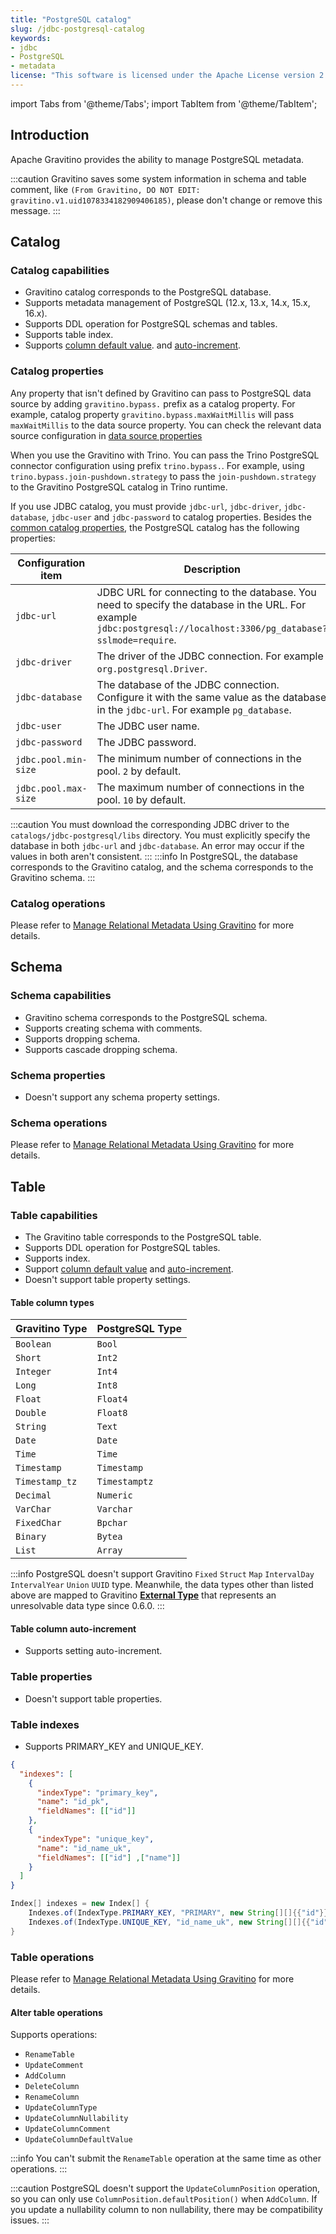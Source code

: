 ```yaml
---
title: "PostgreSQL catalog"
slug: /jdbc-postgresql-catalog
keywords:
- jdbc
- PostgreSQL
- metadata
license: "This software is licensed under the Apache License version 2."
---
```


import Tabs from '@theme/Tabs';
import TabItem from '@theme/TabItem';

## Introduction

Apache Gravitino provides the ability to manage PostgreSQL metadata.

:::caution
Gravitino saves some system information in schema and table comment, like `(From Gravitino, DO NOT EDIT: gravitino.v1.uid1078334182909406185)`, please don't change or remove this message.
:::

## Catalog

### Catalog capabilities

- Gravitino catalog corresponds to the PostgreSQL database.
- Supports metadata management of PostgreSQL (12.x, 13.x, 14.x, 15.x, 16.x).
- Supports DDL operation for PostgreSQL schemas and tables.
- Supports table index.
- Supports [column default value](./manage-relational-metadata-using-gravitino.md#table-column-default-value). and [auto-increment](./manage-relational-metadata-using-gravitino.md#table-column-auto-increment).

### Catalog properties

Any property that isn't defined by Gravitino can pass to PostgreSQL data source by adding `gravitino.bypass.` prefix as a catalog property. For example, catalog property `gravitino.bypass.maxWaitMillis` will pass `maxWaitMillis` to the data source property.
You can check the relevant data source configuration in [data source properties](https://commons.apache.org/proper/commons-dbcp/configuration.html)

When you use the Gravitino with Trino. You can pass the Trino PostgreSQL connector configuration using prefix `trino.bypass.`. For example, using `trino.bypass.join-pushdown.strategy` to pass the `join-pushdown.strategy` to the Gravitino PostgreSQL catalog in Trino runtime.

If you use JDBC catalog, you must provide `jdbc-url`, `jdbc-driver`, `jdbc-database`, `jdbc-user` and `jdbc-password` to catalog properties.
Besides the [common catalog properties](./gravitino-server-config.md#gravitino-catalog-properties-configuration), the PostgreSQL catalog has the following properties:

| Configuration item   | Description                                                                                                                                                        | Default value | Required | Since Version |
|----------------------|--------------------------------------------------------------------------------------------------------------------------------------------------------------------|---------------|----------|---------------|
| `jdbc-url`           | JDBC URL for connecting to the database. You need to specify the database in the URL. For example `jdbc:postgresql://localhost:3306/pg_database?sslmode=require`.  | (none)        | Yes      | 0.3.0         |
| `jdbc-driver`        | The driver of the JDBC connection. For example `org.postgresql.Driver`.                                                                                            | (none)        | Yes      | 0.3.0         |
| `jdbc-database`      | The database of the JDBC connection. Configure it with the same value as the database in the `jdbc-url`. For example `pg_database`.                                | (none)        | Yes      | 0.3.0         |
| `jdbc-user`          | The JDBC user name.                                                                                                                                                | (none)        | Yes      | 0.3.0         |
| `jdbc-password`      | The JDBC password.                                                                                                                                                 | (none)        | Yes      | 0.3.0         |
| `jdbc.pool.min-size` | The minimum number of connections in the pool. `2` by default.                                                                                                     | `2`           | No       | 0.3.0         |
| `jdbc.pool.max-size` | The maximum number of connections in the pool. `10` by default.                                                                                                    | `10`          | No       | 0.3.0         |

:::caution
You must download the corresponding JDBC driver to the `catalogs/jdbc-postgresql/libs` directory.
You must explicitly specify the database in both `jdbc-url` and `jdbc-database`. An error may occur if the values in both aren't consistent.
:::
:::info
In PostgreSQL, the database corresponds to the Gravitino catalog, and the schema corresponds to the Gravitino schema.
:::

### Catalog operations

Please refer to [Manage Relational Metadata Using Gravitino](./manage-relational-metadata-using-gravitino.md#catalog-operations) for more details.

## Schema

### Schema capabilities

- Gravitino schema corresponds to the PostgreSQL schema.
- Supports creating schema with comments.
- Supports dropping schema.
- Supports cascade dropping schema.

### Schema properties

- Doesn't support any schema property settings.

### Schema operations

Please refer to [Manage Relational Metadata Using Gravitino](./manage-relational-metadata-using-gravitino.md#schema-operations) for more details.

## Table

### Table capabilities

- The Gravitino table corresponds to the PostgreSQL table.
- Supports DDL operation for PostgreSQL tables.
- Supports index.
- Support [column default value](./manage-relational-metadata-using-gravitino.md#table-column-default-value) and [auto-increment](./manage-relational-metadata-using-gravitino.md#table-column-auto-increment).
- Doesn't support table property settings.

#### Table column types

| Gravitino Type | PostgreSQL Type |
|----------------|-----------------|
| `Boolean`      | `Bool`          |
| `Short`        | `Int2`          |
| `Integer`      | `Int4`          |
| `Long`         | `Int8`          |
| `Float`        | `Float4`        |
| `Double`       | `Float8`        |
| `String`       | `Text`          |
| `Date`         | `Date`          |
| `Time`         | `Time`          |
| `Timestamp`    | `Timestamp`     |
| `Timestamp_tz` | `Timestamptz`   |
| `Decimal`      | `Numeric`       |
| `VarChar`      | `Varchar`       |
| `FixedChar`    | `Bpchar`        |
| `Binary`       | `Bytea`         |
| `List`         | `Array`         |

:::info
PostgreSQL doesn't support Gravitino `Fixed` `Struct` `Map` `IntervalDay` `IntervalYear` `Union` `UUID` type.
Meanwhile, the data types other than listed above are mapped to Gravitino **[External Type](./manage-relational-metadata-using-gravitino.md#external-type)** that represents an unresolvable data type since 0.6.0.
:::

#### Table column auto-increment

- Supports setting auto-increment.

### Table properties

- Doesn't support table properties.

### Table indexes

- Supports PRIMARY_KEY and UNIQUE_KEY.

<Tabs groupId='language' queryString>
<TabItem value="json" label="Json">

```json
{
  "indexes": [
    {
      "indexType": "primary_key",
      "name": "id_pk",
      "fieldNames": [["id"]]
    },
    {
      "indexType": "unique_key",
      "name": "id_name_uk",
      "fieldNames": [["id"] ,["name"]]
    }
  ]
}
```

</TabItem>
<TabItem value="java" label="Java">

```java
Index[] indexes = new Index[] {
    Indexes.of(IndexType.PRIMARY_KEY, "PRIMARY", new String[][]{{"id"}}),
    Indexes.of(IndexType.UNIQUE_KEY, "id_name_uk", new String[][]{{"id"} , {"name"}}),
}
```

</TabItem>
</Tabs>

### Table operations

Please refer to [Manage Relational Metadata Using Gravitino](./manage-relational-metadata-using-gravitino.md#table-operations) for more details.

#### Alter table operations

Supports operations:

- `RenameTable`
- `UpdateComment`
- `AddColumn`
- `DeleteColumn`
- `RenameColumn`
- `UpdateColumnType`
- `UpdateColumnNullability`
- `UpdateColumnComment`
- `UpdateColumnDefaultValue`

:::info
You can't submit the `RenameTable` operation at the same time as other operations.
:::

:::caution
PostgreSQL doesn't support the `UpdateColumnPosition` operation, so you can only use `ColumnPosition.defaultPosition()` when `AddColumn`.
If you update a nullability column to non nullability, there may be compatibility issues.
:::
